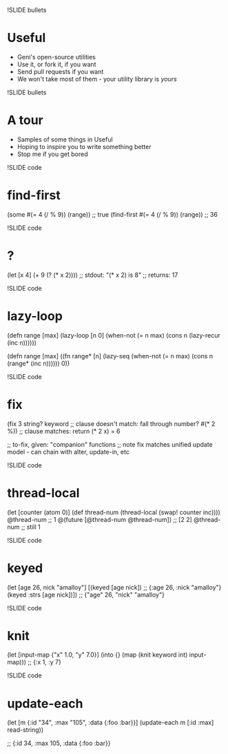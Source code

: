 !SLIDE bullets
# Useful

* Geni's open-source utilities
* Use it, or fork it, if you want
* Send pull requests if you want
* We won't take most of them - your utility library is *yours*

!SLIDE bullets
# A tour

* Samples of some things in Useful
* Hoping to inspire you to write something better
* Stop me if you get bored

!SLIDE code
# find-first

(some       #(= 4 (/ % 9)) (range)) ;; true
(find-first #(= 4 (/ % 9)) (range)) ;; 36

!SLIDE code
# ?

(let [x 4]
  (+ 9 (? (* x 2))))
;; stdout: "(* x 2) is 8"
;; returns: 17

!SLIDE code
# lazy-loop

(defn range [max]
  (lazy-loop [n 0]
    (when-not (= n max)
      (cons n
            (lazy-recur (inc n))))))

(defn range [max]
  ((fn range* [n]
     (lazy-seq
      (when-not (= n max)
        (cons n
              (range* (inc n))))))
   0))

!SLIDE code
# fix

(fix 3
     string? keyword   ;; clause doesn't match: fall through
     number? #(* 2 %)) ;; clause matches: return (* 2 x) = 6

;; to-fix, given: "companion" functions
;; note fix matches unified update model - can chain with alter, update-in, etc

!SLIDE code
# thread-local

(let [counter (atom 0)]
  (def thread-num (thread-local
                   (swap! counter inc))))
@thread-num ;; 1
@(future [@thread-num @thread-num]) ;; [2 2]
@thread-num ;; still 1

!SLIDE code
# keyed

(let [age 26, nick "amalloy"]
  [(keyed [age nick])          ;; {:age 26, :nick "amalloy"}
   (keyed :strs [age nick])])  ;; {"age" 26, "nick" "amalloy"}

!SLIDE code
# knit
(let [input-map {"x" 1.0, "y" 7.0}]
 (into {}
       (map (knit keyword int) input-map)))
;; {:x 1, :y 7}

!SLIDE code
# update-each

(let [m {:id "34", :max "105", :data {:foo :bar}}]
  (update-each m [:id :max] read-string))

;; {:id 34, :max 105, :data {:foo :bar}}
